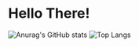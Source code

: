 # Hello There!
![Anurag's GitHub stats](https://github-readme-stats.vercel.app/api?username=BlacketGodAlt&show_icons=true&theme=transparent)
![Top Langs](https://github-readme-stats.vercel.app/api/top-langs/?username=BlacketGodAlt&layout=compact)
